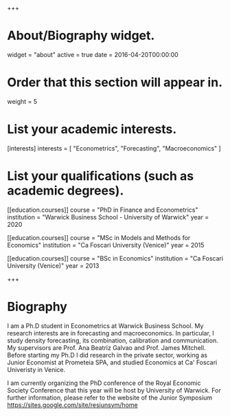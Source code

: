 +++
# About/Biography widget.
widget = "about"
active = true
date = 2016-04-20T00:00:00

# Order that this section will appear in.
weight = 5

# List your academic interests.
[interests]
  interests = [
    "Econometrics",
    "Forecasting",
    "Macroeconomics"
  ]

# List your qualifications (such as academic degrees).
[[education.courses]]
  course = "PhD in Finance and Econometrics"
  institution = "Warwick Business School - University of Warwick"
  year = 2020

[[education.courses]]
  course = "MSc in Models and Methods for Economics"
  institution = "Ca Foscari University (Venice)"
  year = 2015

[[education.courses]]
  course = "BSc in Economics"
  institution = "Ca Foscari University (Venice)"
  year = 2013
 
+++

# Biography

I am a Ph.D student in Econometrics at Warwick Business School. My research interests are in forecasting and macroeconomics. In particular, I study density forecasting, its combination, calibration and communication.  My supervisors are Prof. Ana Beatriz Galvao and Prof. James Mitchell. Before starting my Ph.D I did research in the private sector, working as Junior Economist at Prometeia SPA, and studied Economics at Ca' Foscari Univeristy in Venice. 

I am currently organizing the PhD conference of the Royal Economic Society Conference that this year will be host by University of Warwick. For further information, please refer to the website of the Junior Symposium https://sites.google.com/site/resjunsym/home
